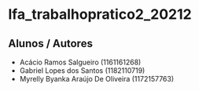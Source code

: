 # lfa_trabalhopratico2_20212
## Alunos / Autores
* Acácio Ramos Salgueiro (1161161268)
* Gabriel Lopes dos Santos (1182110719)
* Myrelly Byanka Araújo De Oliveira (1172157763)
